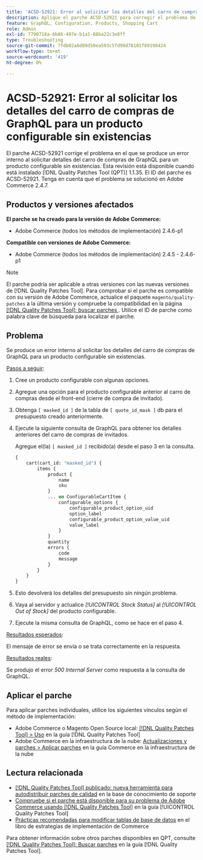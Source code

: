 ```yaml
---
title: 'ACSD-52921: Error al solicitar los detalles del carro de compras de GraphQL para un producto configurable sin existencias'
description: Aplique el parche ACSD-52921 para corregir el problema de Adobe Commerce en el que se produce un error interno al solicitar detalles del carro de compras de GraphQL para un producto configurable sin existencias.
feature: GraphQL, Configuration, Products, Shopping Cart
role: Admin
exl-id: 7790718a-6b86-497e-b1a1-88ba22c3e8ff
type: Troubleshooting
source-git-commit: 7fdb02a6d89d50ea593c5fd99d78101f89198424
workflow-type: tm+mt
source-wordcount: '419'
ht-degree: 0%

---
```


# ACSD-52921: Error al solicitar los detalles del carro de compras de GraphQL para un producto configurable sin existencias

El parche ACSD-52921 corrige el problema en el que se produce un error interno al solicitar detalles del carro de compras de GraphQL para un producto configurable sin existencias. Esta revisión está disponible cuando está instalado [!DNL Quality Patches Tool (QPT)] 1.1.35. El ID del parche es ACSD-52921. Tenga en cuenta que el problema se solucionó en Adobe Commerce 2.4.7.

## Productos y versiones afectados

**El parche se ha creado para la versión de Adobe Commerce:**

* Adobe Commerce (todos los métodos de implementación) 2.4.6-p1

**Compatible con versiones de Adobe Commerce:**

* Adobe Commerce (todos los métodos de implementación) 2.4.5 - 2.4.6-p1

>[!NOTE]
>
>El parche podría ser aplicable a otras versiones con las nuevas versiones de [!DNL Quality Patches Tool]. Para comprobar si el parche es compatible con su versión de Adobe Commerce, actualice el paquete `magento/quality-patches` a la última versión y compruebe la compatibilidad en la página [[!DNL Quality Patches Tool]: buscar parches ](https://experienceleague.adobe.com/tools/commerce-quality-patches/index.html). Utilice el ID de parche como palabra clave de búsqueda para localizar el parche.

## Problema

Se produce un error interno al solicitar los detalles del carro de compras de GraphQL para un producto configurable sin existencias.

<u>Pasos a seguir</u>:

1. Cree un producto configurable con algunas opciones.
1. Agregue una opción para el producto configurable anterior al carro de compras desde el front-end (cierre de compra de invitado).
1. Obtenga `[ masked_id ]` de la tabla de `[ quote_id_mask ]` db para el presupuesto creado anteriormente.
1. Ejecute la siguiente consulta de GraphQL para obtener los detalles anteriores del carro de compras de invitados.

   Agregue el(la) `[ masked_id ]` recibido(a) desde el paso 3 en la consulta.

   ```GraphQL
   {
       cart(cart_id: "masked_id") {
           items {
               product {
                   name
                   sku
               }
               ... on ConfigurableCartItem {
                   configurable_options {
                       configurable_product_option_uid
                       option_label
                       configurable_product_option_value_uid
                       value_label
                   }
               }
               quantity
               errors {
                   code
                   message
               }
           }
       }
   }   
   ```

1. Esto devolverá los detalles del presupuesto sin ningún problema.
1. Vaya al servidor y actualice *[!UICONTROL Stock Status]* al *[!UICONTROL Out of Stock]* del producto configurable.
1. Ejecute la misma consulta de GraphQL, como se hace en el paso 4.

<u>Resultados esperados</u>:

El mensaje de error se envía o se trata correctamente en la respuesta.

<u>Resultados reales</u>:

Se produjo el error *500 Internal Server* como respuesta a la consulta de GraphQL.

## Aplicar el parche

Para aplicar parches individuales, utilice los siguientes vínculos según el método de implementación:

* Adobe Commerce o Magento Open Source local: [[!DNL Quality Patches Tool] > Uso](/help/tools/quality-patches-tool/usage.md) en la guía [!DNL Quality Patches Tool]
* Adobe Commerce en la infraestructura de la nube: [Actualizaciones y parches > Aplicar parches](https://experienceleague.adobe.com/docs/commerce-cloud-service/user-guide/develop/upgrade/apply-patches.html) en la guía Commerce en la infraestructura de la nube

## Lectura relacionada

* [[!DNL Quality Patches Tool] publicado: nueva herramienta para autodistribuir parches de calidad](https://experienceleague.adobe.com/en/docs/commerce-operations/tools/quality-patches-tool/quality-patches-tool-to-self-serve-quality-patches) en la base de conocimiento de soporte
* [Compruebe si el parche está disponible para su problema de Adobe Commerce usando [!DNL Quality Patches Tool]](/help/tools/quality-patches-tool/patches-available-in-qpt/check-patch-for-magento-issue-with-magento-quality-patches.md) en la guía [!UICONTROL Quality Patches Tool]
* [Prácticas recomendadas para modificar tablas de base de datos](https://experienceleague.adobe.com/en/docs/commerce-operations/implementation-playbook/best-practices/development/modifying-core-and-third-party-tables#why-adobe-recommends-avoiding-modifications) en el libro de estrategias de implementación de Commerce

Para obtener información sobre otros parches disponibles en QPT, consulte [[!DNL Quality Patches Tool]: Buscar parches](https://experienceleague.adobe.com/tools/commerce-quality-patches/index.html) en la guía [!DNL Quality Patches Tool].
